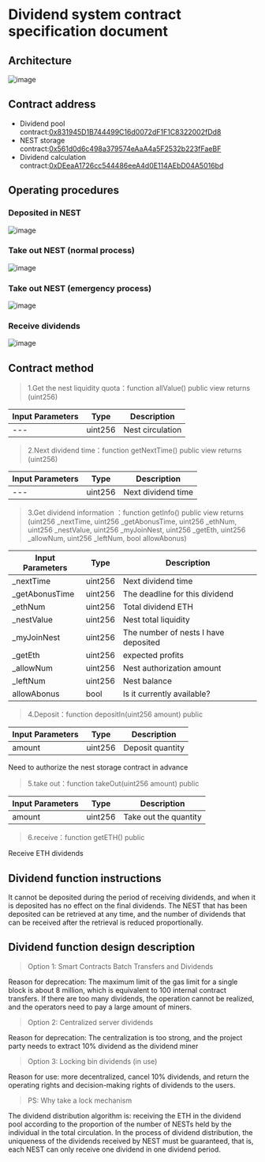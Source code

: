 # Dividend system contract specification document

## Architecture

![image](https://nestapp.oss-cn-beijing.aliyuncs.com/NestCoreForGitHub/NESTAbonusContracts_1.png)


## Contract address
- Dividend pool contract:[0x831945D1B744499C16d0072dF1F1C8322002fDd8](https://etherscan.io/address/0x831945d1b744499c16d0072df1f1c8322002fdd8#internaltx)
- NEST storage contract:[0x561d0d6c498a379574eAaA4a5F2532b223fFaeBF](https://etherscan.io/address/0x561d0d6c498a379574eAaA4a5F2532b223fFaeBF#tokentxns)
- Dividend calculation contract:[0xDEeaA1726cc544486eeA4d0E114AEbD04A5016bd](https://etherscan.io/address/0xDEeaA1726cc544486eeA4d0E114AEbD04A5016bd)

## Operating procedures
### Deposited in NEST
![image](https://nestapp.oss-cn-beijing.aliyuncs.com/NestCoreForGitHub/NESTAbonusContracts_2.png)

### Take out NEST (normal process)
![image](https://nestapp.oss-cn-beijing.aliyuncs.com/NestCoreForGitHub/NESTAbonusContracts_3.png)


### Take out NEST (emergency process)
![image](https://nestapp.oss-cn-beijing.aliyuncs.com/NestCoreForGitHub/NESTAbonusContracts_4.png)

### Receive dividends
![image](https://nestapp.oss-cn-beijing.aliyuncs.com/NestCoreForGitHub/NESTAbonusContracts_5.png)

## Contract method
> 1.Get the nest liquidity quota：function allValue() public view returns (uint256)

Input Parameters | Type | Description
---|---|---
--- | uint256 | Nest circulation

> 2.Next dividend time：function getNextTime() public view returns (uint256)

Input Parameters | Type | Description
---|---|---
--- | uint256 | Next dividend time

> 3.Get dividend information
：function getInfo() public view returns (uint256 _nextTime, uint256 _getAbonusTime, uint256 _ethNum, uint256 _nestValue, uint256 _myJoinNest, uint256 _getEth, uint256 _allowNum, uint256 _leftNum, bool allowAbonus)

Input Parameters | Type | Description
---|---|---
_nextTime | uint256 | Next dividend time
_getAbonusTime | uint256 | The deadline for this dividend
_ethNum | uint256 | Total dividend ETH
_nestValue | uint256 | Nest total liquidity
_myJoinNest | uint256 | The number of nests I have deposited
_getEth | uint256 | expected profits
_allowNum | uint256 | Nest authorization amount
_leftNum | uint256 | Nest balance
allowAbonus | bool | Is it currently available?


> 4.Deposit：function depositIn(uint256 amount) public

Input Parameters | Type | Description
---|---|---
amount | uint256 | Deposit quantity

Need to authorize the nest storage contract in advance


> 5.take out：function takeOut(uint256 amount) public

Input Parameters | Type | Description
---|---|---
amount | uint256 | Take out the quantity


> 6.receive：function getETH() public

Receive ETH dividends

## Dividend function instructions

It cannot be deposited during the period of receiving dividends, and when it is deposited has no effect on the final dividends. The NEST that has been deposited can be retrieved at any time, and the number of dividends that can be received after the retrieval is reduced proportionally.

## Dividend function design description
> Option 1: Smart Contracts Batch Transfers and Dividends

Reason for deprecation: The maximum limit of the gas limit for a single block is about 8 million, which is equivalent to 100 internal contract transfers. If there are too many dividends, the operation cannot be realized, and the operators need to pay a large amount of miners.

> Option 2: Centralized server dividends

Reason for deprecation: The centralization is too strong, and the project party needs to extract 10% dividend as the dividend miner

> Option 3: Locking bin dividends (in use)

Reason for use: more decentralized, cancel 10% dividends, and return the operating rights and decision-making rights of dividends to the users.

> PS: Why take a lock mechanism

The dividend distribution algorithm is: receiving the ETH in the dividend pool according to the proportion of the number of NESTs held by the individual in the total circulation. In the process of dividend distribution, the uniqueness of the dividends received by NEST must be guaranteed, that is, each NEST can only receive one dividend in one dividend period.



